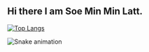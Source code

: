 ## Hi there I am Soe Min Min Latt.

[![Top Langs](https://github-readme-stats.vercel.app/api/top-langs/?username=Tawan0224&layout=pie)](https://github.com/anuraghazra/github-readme-stats)

![Snake animation](https://github.com/thepiyushmalhotra/thepiyushmalhotra/blob/output/github-contribution-grid-snake.svg)
